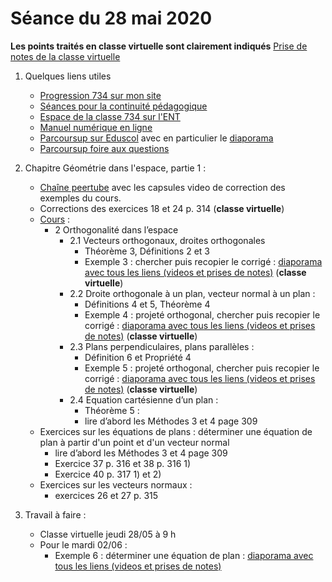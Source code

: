# Séance du 28 mai 2020

__Les points traités en classe virtuelle sont clairement indiqués__
[Prise de notes de la classe virtuelle](notes/2020-05-26-Note-15-03.pdf)

1. Quelques liens utiles 
   * [Progression 734 sur mon site](http://www.frederic-junier.org/TS2020/Progression/TS_2020.html)
   * [Séances pour la continuité pédagogique](https://frederic-junier.github.io/TS-2019-2020/)
   * [Espace de la classe 734 sur l'ENT](https://le-parc.ent.auvergnerhonealpes.fr/classes/classe-734/mathematiques/)
   * [Manuel numérique en ligne](https://mep-outils.sesamath.net/manuel_numerique/index.php?ouvrage=mstsobl_2016&page_gauche=371)
   * [Parcoursup sur Eduscol](https://eduscol.education.fr/cid146486/parcoursup.html) avec en particulier le [diaporama](https://cache.media.eduscol.education.fr/file/Parcoursup_2020/50/4/PPT-_Parcoursup-2020_1223504.pptx)
   * [Parcoursup foire aux questions](https://www.parcoursup.fr/index.php?desc=questions)


2. Chapitre Géométrie dans l'espace, partie 1 :
   * [Chaîne peertube](https://tube.ac-lyon.fr/videos/watch/playlist/77b44f4c-f41c-4b02-af12-d195690580ff?videoId=ccab3b8f-369f-46f6-8b33-56aac6940e10) avec les capsules video de correction des exemples du cours. 
   * Corrections des exercices 18 et 24 p. 314 (__classe virtuelle__)
   * [Cours](http://frederic-junier.org/TS2020/Cours/TSProduitScalaireEspaceCours2019-Web.pdf) :
     * 2 Orthogonalité dans l’espace
        * 2.1 Vecteurs orthogonaux, droites orthogonales
          * Théorème 3, Définitions 2 et 3
          * Exemple 3 :  chercher puis recopier le corrigé :   [diaporama avec tous les liens (videos et prises de notes)](../EspacePartie2/CorrigeExemplesEspacePartie2-2019.pdf) (__classe virtuelle__)
        * 2.2 Droite orthogonale à un plan, vecteur normal à un plan :
          * Définitions 4 et 5, Théorème 4
          * Exemple 4 :  projeté orthogonal, chercher puis recopier le corrigé :   [diaporama avec tous les liens (videos et prises de notes)](../EspacePartie2/CorrigeExemplesEspacePartie2-2019.pdf) (__classe virtuelle__)
        * 2.3  Plans perpendiculaires, plans parallèles :
          * Définition 6 et Propriété 4
          * Exemple 5 :  projeté orthogonal, chercher puis recopier le corrigé :   [diaporama avec tous les liens (videos et prises de notes)](../EspacePartie2/CorrigeExemplesEspacePartie2-2019.pdf) (__classe virtuelle__)
        * 2.4  Equation cartésienne d’un plan :
          * Théorème 5 :
          * lire d’abord les Méthodes 3 et 4 page 309
   * Exercices sur les équations de plans : déterminer une équation de plan à partir d'un point et d'un vecteur normal
      * lire d’abord les Méthodes 3 et 4 page 309
      * Exercice 37 p. 316 et 38 p. 316 1)
      * Exercice 40 p. 317 1) et 2)
   * Exercices sur les vecteurs normaux :
     * exercices 26 et 27 p. 315

3. Travail à faire :
   * Classe virtuelle jeudi 28/05 à 9 h
   * Pour le mardi 02/06 : 
     * Exemple 6 :  déterminer une équation de plan :   [diaporama avec tous les liens (videos et prises de notes)](../EspacePartie2/CorrigeExemplesEspacePartie2-2019.pdf) 
